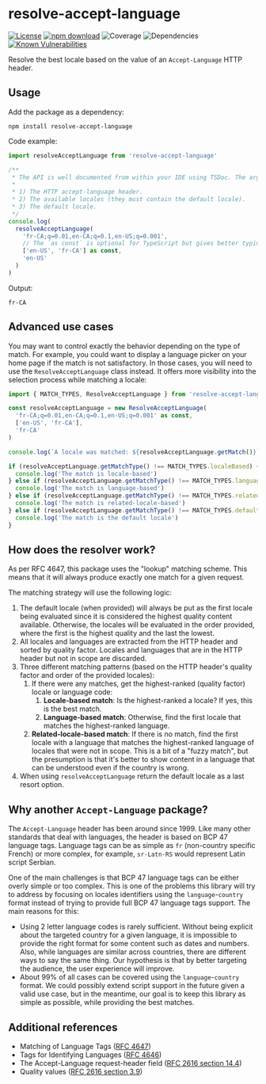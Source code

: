 # resolve-accept-language

[![License](https://img.shields.io/npm/l/make-coverage-badge.svg)](https://opensource.org/licenses/MIT)
[![npm download](https://img.shields.io/npm/dw/resolve-accept-language.svg)](https://www.npmjs.com/package/resolve-accept-language)
![Coverage](https://img.shields.io/badge/Coverage-100%25-brightgreen.svg)
![Dependencies](https://img.shields.io/badge/dependencies-0-green)
[![Known Vulnerabilities](https://snyk.io/test/github/Avansai/resolve-accept-language/badge.svg?targetFile=package.json)](https://snyk.io/test/github/Avansai/resolve-accept-language?targetFile=package.json)

Resolve the best locale based on the value of an `Accept-Language` HTTP header.

## Usage

Add the package as a dependency:

```
npm install resolve-accept-language
```

Code example:

```ts
import resolveAcceptLanguage from 'resolve-accept-language'

/**
 * The API is well documented from within your IDE using TSDoc. The arguments are as follows:
 *
 * 1) The HTTP accept-language header.
 * 2) The available locales (they must contain the default locale).
 * 3) The default locale.
 */
console.log(
  resolveAcceptLanguage(
    'fr-CA;q=0.01,en-CA;q=0.1,en-US;q=0.001',
    // The `as const` is optional for TypeScript but gives better typing.
    ['en-US', 'fr-CA'] as const,
    'en-US'
  )
)
```

Output:

```
fr-CA
```

## Advanced use cases

You may want to control exactly the behavior depending on the type of match. For example, you could want to display a language picker on your home page if the match is not satisfactory. In those cases, you will need to use the `ResolveAcceptLanguage` class instead. It offers more visibility into the selection process while matching a locale:

```ts
import { MATCH_TYPES, ResolveAcceptLanguage } from 'resolve-accept-language'

const resolveAcceptLanguage = new ResolveAcceptLanguage(
  'fr-CA;q=0.01,en-CA;q=0.1,en-US;q=0.001' as const,
  ['en-US', 'fr-CA'],
  'fr-CA'
)

console.log(`A locale was matched: ${resolveAcceptLanguage.getMatch()}`)

if (resolveAcceptLanguage.getMatchType() !== MATCH_TYPES.localeBased) {
  console.log('The match is locale-based')
} else if (resolveAcceptLanguage.getMatchType() !== MATCH_TYPES.languageBased) {
  console.log('The match is language-based')
} else if (resolveAcceptLanguage.getMatchType() !== MATCH_TYPES.relatedLocaleBased) {
  console.log('The match is related-locale-based')
} else if (resolveAcceptLanguage.getMatchType() !== MATCH_TYPES.defaultLocale) {
  console.log('The match is the default locale')
}
```

## How does the resolver work?

As per RFC 4647, this package uses the "lookup" matching scheme. This means that it will always produce exactly one match for a given request.

The matching strategy will use the following logic:

1. The default locale (when provided) will always be put as the first locale being evaluated since it is considered the highest quality content available. Otherwise, the locales will be evaluated in the order provided, where the first is the highest quality and the last the lowest.
2. All locales and languages are extracted from the HTTP header and sorted by quality factor. Locales and languages that are in the HTTP header but not in scope are discarded.
3. Three different matching patterns (based on the HTTP header's quality factor and order of the provided locales):
   1. If there were any matches, get the highest-ranked (quality factor) locale or language code:
      1. **Locale-based match**: Is the highest-ranked a locale? If yes, this is the best match.
      2. **Language-based match**: Otherwise, find the first locale that matches the highest-ranked language.
   2. **Related-locale-based match**: If there is no match, find the first locale with a language that matches the highest-ranked language of locales that were not in scope. This is a bit of a "fuzzy match", but the presumption is that it's better to show content in a language that can be understood even if the country is wrong.
4. When using `resolveAcceptLanguage` return the default locale as a last resort option.

## Why another `Accept-Language` package?

The `Accept-Language` header has been around since 1999. Like many other standards that deal with languages, the header is based
on BCP 47 language tags. Language tags can be as simple as `fr` (non-country specific French) or more complex, for example,
`sr-Latn-RS` would represent Latin script Serbian.

One of the main challenges is that BCP 47 language tags can be either overly simple or too complex. This is one of the problems this
library will try to address by focusing on locales identifiers using the `language`-`country` format instead of trying to provide
full BCP 47 language tags support. The main reasons for this:

- Using 2 letter language codes is rarely sufficient. Without being explicit about the targeted country for a given language, it is impossible to provide the right format for some content such as dates and numbers. Also, while languages are similar across countries, there are different ways to say the same thing. Our hypothesis is that by better targeting the audience, the user experience will improve.
- About 99% of all cases can be covered using the `language`-`country` format. We could possibly extend script support in the future given a valid use case, but in the meantime, our goal is to keep this library as simple as possible, while providing the best matches.

## Additional references

- Matching of Language Tags ([RFC 4647](https://tools.ietf.org/html/rfc4647))
- Tags for Identifying Languages ([RFC 4646](https://tools.ietf.org/html/rfc4646))
- The Accept-Language request-header field ([RFC 2616 section 14.4](https://tools.ietf.org/html/rfc2616#section-14.4))
- Quality values ([RFC 2616 section 3.9](https://tools.ietf.org/html/rfc2616#section-3.9))
